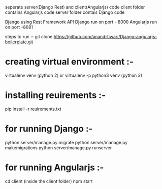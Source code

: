 seperate server(Django Rest) and client(Angularjs) code
client folder contains Angularjs code
server folder contais Django code 

Django using Rest Framework API
Django run on port - 8000
Angularjs run on port -8081

steps to run :- 
git clone https://github.com/anand-tiwari/Django-angularjs-boilerplate.git

creating virtual environment :-
===============================
virtualenv venv (python 2)
or
virtualenv -p python3 venv (python 3)

installing reuirements :-
==========================
pip install -r reuirements.txt

for running Django :-
========================
python server/manage.py migrate
python server/manage.py makemigrations
python server/manage.py runserver

for running Angularjs :-
========================
cd client (inside the client folder)
npm start
